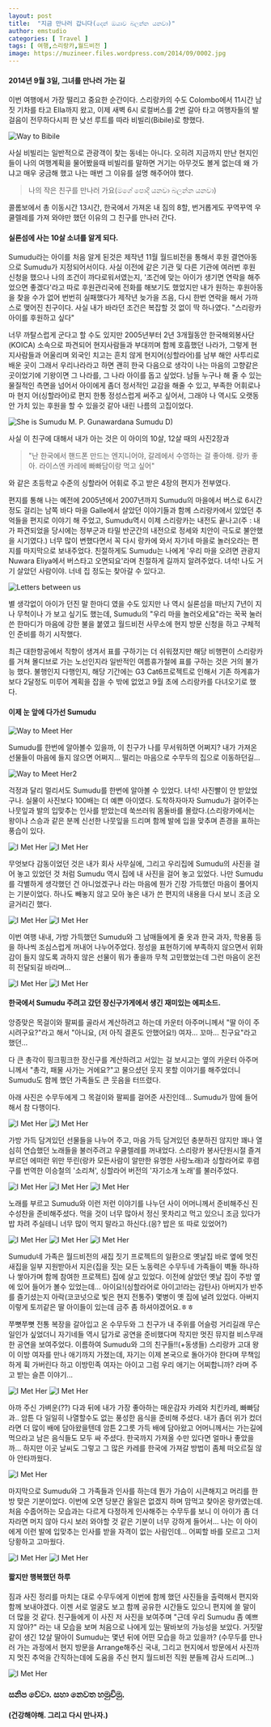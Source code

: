 ```yaml
---
layout: post
title:  "지금 만나러 갑니다(දෙන් ඔයාව බලන්න යනවා)"
author: emstudio
categories: [ Travel ]
tags: [ 여행,스리랑카,월드비전 ]
image: https://muzineer.files.wordpress.com/2014/09/0002.jpg
---
```


#### 2014년 9월 3일, 그녀를 만나러 가는 길

이번 여행에서 가장 떨리고 중요한 순간이다.
스리랑카의 수도 Colombo에서 11시간 남짓 기차를 타고 Ella까지 왔고, 이제 새벽 6시 로컬버스를 2번 갈아 타고 여행자들의 발걸음이 전무하다시피 한 낮선 루트를 따라 비빌리(Bibile)로 향했다.

![Way to Bibile](http://muzineer.files.wordpress.com/2014/09/001a1.jpg)

사실 비빌리는 일반적으로 관광객이 찾는 동네는 아니다. 오히려 지금까지 만난 현지인들이 나의 여행계획을 물어봤을때 비빌리를 말하면 거기는 아무것도 볼게 없는데 왜 가냐고 매우 궁금해 했고 나는 매번 그 이유를 설명 해주어야 했다.

> 나의 작은 친구를 만나러 가요(මගේ පොදි යනවා බලන්න යනවා)

콜롬보에서 총 이동시간 13시간,
한국에서 가져온 내 짐의 8할,
번거롭게도 꾸역꾸역 우쿨렐레를 가져 와야만 했던 이유의 그 친구를 만나러 간다.

#### 실론섬에 사는 10살 소녀를 알게 되다.

Sumudu라는 아이를 처음 알게 된것은 제작년 11월 월드비전을 통해서 후원 결연아동으로 Sumudu가 지정되어서이다.
사실 이전에 같은 기관 및 다른 기관에 여러번 후원 신청을 했으나 나의 조건이 까다로워서였는지, '조건에 맞는 아이가 생기면 연락을 해주었으면 좋겠다'라고 따로 후원관리국에 전화를 해보기도 했었지만 내가 원하는 후원아동을 찾을 수가 없어 번번히 실패했다가 제작년 늦가을 즈음, 다시 한번 연락을 해서 가까스로 맺어진 친구이다.
사실 내가 바라던 조건은 복잡할 것 없이 딱 하나였다.
"스리랑카 아이를 후원하고 싶다"

너무 까탈스럽게 군다고 할 수도 있지만
2005년부터 2년 3개월동안 한국해외봉사단(KOICA) 소속으로 파견되어 현지사람들과 부대끼며 함께 호흡했던 나라가,
그렇게 현지사람들과 어울리며 외국인 치고는 흔치 않게 현지어(싱할라어)를 남부 해안 사투리로 배운 곳이
그래서 우리나라라고 하면 괜히 한국 다음으로 생각이 나는 마음의 고향같은 곳이었기에
기왕이면 그 나라를, 그 나라 아이를 돕고 싶었다.
남들 누구나 해 줄 수 있는 물질적인 측면을 넘어서 아이에게 좀더 정서적인 교감을 해줄 수 있고, 부족한 어휘로나마 현지 어(싱할라어)로 편지 한통 정성스럽게 써주고 싶어서, 그래야 나 역시도 오랫동안 가치 있는 후원을 할 수 있을것 같아 내린 나름의 고집이었다.

![She is Sumudu](http://muzineer.files.wordpress.com/2014/09/002b1.jpg)
M. P. Gunawardana Sumudu D)

사실 이 친구에 대해서 내가 아는 것은 이 아이의 10살, 12살 때의 사진2장과

> "난 한국에서 핸드폰 만드는 엔지니어야, 갈레에서 수영하는 걸 좋아해. 랑카 좋아. 라이스엔 카레에 빠빠담이랑 먹고 싶어"

와 같은 초등학교 수준의 싱할라어 어휘로 주고 받은 4장의 편지가 전부였다.

편지를 통해
나는 예전에 2005년에서 2007년까지 Sumudu의 마을에서 버스로 6시간 정도 걸리는 남쪽 바다 마을 Galle에서 살았던 이야기들과 함께 스리랑카에서 있었던 추억들을 편지로 이야기 해 주었고,
Sumudu역시 이제 스리랑카는 내전도 끝나고(주 : 내가 파견되었을 당시에는 정부군과 타밀 반군간의 내전으로 정세와 치안이 극도로 불안했을 시기였다.) 너무 많이 변했다면서 꼭 다시 랑카에 와서 자기네 마을로 놀러오라는 편지를 마지막으로 보내주었다. 친절하게도 Sumudu는 나에게 '우리 마을 오려면 관광지 Nuwara Eliya에서 버스타고 오면되요'라며 친절하게 길까지 알려주었다. 녀석! 나도 거기 살았던 사람이야. 너네 집 정도는 찾아갈 수 있다고.

![Letters between us](http://muzineer.files.wordpress.com/2014/09/002a1.jpg)

별 생각없이 아이가 던진 말 한마디 였을 수도 있지만
나 역시 실론섬을 떠난지 7년이 지나 무척이나 가 보고 싶기도 했는데, Sumudu의 "우리 마을 놀러오세요"라는 꾹꾹 눌러쓴 한마디가 마음에 강한 불을 붙였고 월드비전 사무소에 현지 방문 신청을 하고 구체적인 준비를 하기 시작했다.

최근 대한항공에서 직항이 생겨서 표를 구하기는 더 쉬워졌지만 해당 비행편이 스리랑카를 거쳐 몰디브로 가는 노선인지라 일반적인 여름휴가철에 표를 구하는 것은 거의 불가능 했다. 불행인지 다행인지, 해당 기간에는 G3 Cat6프로젝트로 인해서 기존 하계휴가보다 2달정도 미루어 계획을 잡을 수 밖에 없었고 9월 초에 스리랑카를 다녀오기로 했다.

#### 이제 눈 앞에 다가선 Sumudu

![Way to Meet Her](http://muzineer.files.wordpress.com/2014/09/0031.jpg)

Sumudu를 한번에 알아볼수 있을까,
이 친구가 나를 무서워하면 어쩌지?
내가 가져온 선물들이 마음에 들지 않으면 어쩌지...
떨리는 마음으로 수무두의 집으로 이동하던길...

![Way to Meet Her2](http://muzineer.files.wordpress.com/2014/09/0041.jpg)

걱정과 달리 멀리서도 Sumudu를 한번에 알아볼 수 있었다. 녀석! 사진빨이 안 받았었구나. 실물이 사진보다 100배는 더 예쁜 아이였다. 도착하자마자 Sumudu가 걸어주는 나뭇잎과 발의 입맞추는 인사를 받았는데 쑥쓰러워 몸둘바를 몰랐다.(스리랑카에서는 왕이나 스승과 같은 분께 신선한 나뭇잎을 드리며 함께 발에 입을 맞추며 존경을 표하는 풍습이 있다.

![I Met Her](http://muzineer.files.wordpress.com/2014/09/0071.jpg)
![I Met Her](http://muzineer.files.wordpress.com/2014/09/0061.jpg)

무엇보다 감동이었던 것은 내가 회사 사무실에, 그리고 우리집에 Sumudu의 사진을 걸어 놓고 있었던 것 처럼 Sumudu 역시 집에 내 사진을 걸어 놓고 있었다. 나만 Sumudu를 각별하게 생각했던 건 아니었겠구나 라는 마음에 뭔가 긴장 가득했던 마음이 풀어지는 기분이었다. 하나도 빼놓지 않고 모아 놓은 내가 쓴 편지의 내용을 다시 보니 조금 오글거리긴 했다.

![I Met Her](http://muzineer.files.wordpress.com/2014/09/0081.jpg)
![I Met Her](http://muzineer.files.wordpress.com/2014/09/0091.jpg)

이번 여행 내내, 가방 가득했던 Sumudu와 그 남매들에게 줄 옷과 한국 과자, 학용품 등을 하나씩 조심스럽게 꺼내어 나누어주었다. 정성을 표현하기에 부족하지 않으면서 위화감이 들지 않도록 과하지 않은 선물이 뭐가 좋을까 무척 고민했었는데 그런 마음이 온전히 전달되길 바라며...

![I Met Her](http://muzineer.files.wordpress.com/2014/09/0141.jpg)
![I Met Her](http://muzineer.files.wordpress.com/2014/09/0101.jpg)

#### 한국에서 Sumudu 주려고 갔던 장신구가게에서 생긴 재미있는 에피소드.

앙증맞은 목걸이와 팔찌를 골라서 계산하려고 하는데 카운터 아주머니께서
"딸 아이 주시려구요?"라고 해서
"아니요, (저 아직 결혼도 안했어요!) 여자... 꼬마... 친구요"라고 했던...

다 큰 총각이 핑크핑크한 장신구를 계산하려고 서있는 걸 보시고는 옆의 카운터 아주머니께서
"총각, 패물 사가는 거에요?"고 물으셨던 웃지 못할 이야기를 해주었더니
Sumudu도 함께 했던 가족들도 큰 웃음을 터뜨렸다.

아래 사진은 수무두에게 그 목걸이와 팔찌를 걸어준 사진인데... Sumudu가 맘에 들어해서 참 다행이다.

![I Met Her](http://muzineer.files.wordpress.com/2014/09/0151.jpg)
![I Met Her](http://muzineer.files.wordpress.com/2014/09/0171.jpg)

가방 가득 담겨있던 선물들을 나누어 주고,
마음 가득 담겨있던 충분하진 않지만 꽤나 열심히 연습했던 노래들을 불러주려고 우쿨렐레를 꺼내었다.
스리랑카 봉사단원시절 즐겨 부르던 에떠란 위만 뚜린(랑카 모든사람이 알만한 유명한 사랑노래)과 싱할라어로 후렴구를 번역한 이승철의 '소리쳐', 싱할라어 버전의 '자기소개 노래'를 불러주었다.

![I Met Her](http://muzineer.files.wordpress.com/2014/09/0111.jpg)
![I Met Her](http://muzineer.files.wordpress.com/2014/09/0121.jpg)
![I Met Her](http://muzineer.files.wordpress.com/2014/09/0131.jpg)

노래를 부르고 Sumudu와 이런 저런 이야기를 나누던 사이 어머니께서 준비해주신 진수성찬을 준비해주셨다.
먹을 것이 너무 많아서 정신 못차리고 먹고 있으니 조금 있다가 밥 차려 주실테니 너무 많이 먹지 말라고 하신다.(응? 밥은 또 따로 있었어?)

![I Met Her](http://muzineer.files.wordpress.com/2014/09/0181.jpg)
![I Met Her](http://muzineer.files.wordpress.com/2014/09/0191.jpg)
![I Met Her](http://muzineer.files.wordpress.com/2014/09/0201.jpg)

Sumudu네 가족은 월드비전의 새집 짓기 프로젝트의 일환으로 옛날집 바로 옆에 멋진 새집을 일부 지원받아서 지은(집을 짓는 모든 노동력은 수무두네 가족들이 벽돌 하나하나 쌓아가며 함께 참여한 프로젝트) 집에 살고 있었다. 이전에 살았던 옛날 집이 주방 옆에 있어 들어가 볼수 있었는데... 아이요!(싱할라어로 아이고!라는 감탄사) 아버지가 반주를 즐기셨는지 아락(코코넛으로 빛은 현지 전통주) 몇병이 옛 집에 널려 있었다. 아버지 이렇게 토끼같은 딸 아이들이 있는데 금주 좀 하셔야겠어요.ㅎㅎ

쭈뼛쭈뼛 전통 복장을 갈아입고 온 수무두와 그 친구가 내 주위를 어슬렁 거리길래 무슨일인가 싶었더니 자기네들 역시 답가로 공연을 준비했다며 작지만 멋진 뮤지컬 비스무래한 공연을 보여주었다. 이름하여 Sumudu와 그의 친구들!!(+동생들)
스리랑카 고대 왕이 이방 여자를 만나 애기까지 가졌는데, 자기는 이제 본국으로 돌아가야 한다며 무책임하게 휙 가버린다 하고 이방민족 여자는 아이고 그럼 우리 애기는 어찌합니까? 라며 주고 받는 슬픈 이야기...

![I Met Her](http://muzineer.files.wordpress.com/2014/09/023.jpg)
![I Met Her](http://muzineer.files.wordpress.com/2014/09/022.jpg)

아까 주신 가벼운(??) 다과 뒤에 내가 가장 좋아하는 매운감자 카레와 치킨카레, 빠빠담과.. 암튼 다 일일히 나열할수도 없는 풍성한 음식을 준비해 주셨다. 내가 좀더 위가 컸더라면 더 많이 배에 담아왔을텐데 암튼 2그릇 가득 배에 담아왔고 어머니께서는 가는길에 먹으라고 남은 음식들도 모두 싸 주셨다. 한국까지 가져올 수만 있다면 얼마나 좋았을까... 하지만 이곳 날씨도 그렇고 그 많은 카레를 한국에 가져갈 방법이 좀체 떠오르질 않아 안타까웠다.

![I Met Her](http://muzineer.files.wordpress.com/2014/09/024.jpg)

마지막으로 Sumudu와 그 가족들과 인사를 하는데 뭔가 가슴이 시큰해지고 머리를 한방 맞은 기분이었다. 이번에 오면 당분간 올일은 없겠지 하며 맘먹고 찾아온 랑카였는데. 처음 수줍어하는 모습과는 다르게 다정하게 인사해주는 수무두를 보니 이 아이가 좀 더 자라면 머지 않아 다시 보러 와야할 것 같은 기분이 너무 강하게 들어서...
나는 이 아이에게 이런 발에 입맞추는 인사를 받을 자격이 없는 사람인데... 어찌할 바를 모르고 그저 당황하고 고마웠다.

![I Met Her](http://muzineer.files.wordpress.com/2014/09/0261.jpg)
![I Met Her](http://muzineer.files.wordpress.com/2014/09/0271.jpg)

#### 짧지만 행복했던 하루

짐과 사진 정리를 마치는 대로 수무두에게 이번에 함께 했던 사진들을 출력해서 편지와 함께 보내야겠다. 이젠 서로 얼굴도 보고 함께 공유한 시간들도 있으니 편지에 쓸 말이 더 많을 것 같다.
친구들에게 이 사진 저 사진을 보여주며 "근데 우리 Sumudu 좀 예쁘지 않아?" 라는 내 모습을 보며 처음으로 나에게 있는 딸바보의 가능성을 보았다. 거짓말 같이 생긴 12살 딸아이 Sumudu는 몇년 뒤에 어떤 모습을 하고 있을까?
(수무두를 만나러 가는 과정에서 현지 방문을 Arrange해주신 국내, 그리고 현지에서 방문에서 사진까지 멋진 추억을 간직하는데에 도움을 주신 현지 월드비전 직원 분들께 감사 드리며...)

![I Met Her](http://muzineer.files.wordpress.com/2014/09/0211.jpg)

### සනිප වේවා. සහා නෙවත හමුවිමු.
#### (건강해야해. 그리고 다시 만나자.)